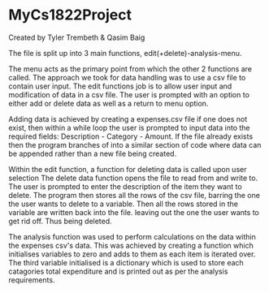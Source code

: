 # MyCs1822Project
Created by Tyler Trembeth & Qasim Baig

The file is split up into 3 main functions, edit(+delete)-analysis-menu.

The menu acts as the primary point from which the other 2 functions are called.
The approach we took for data handling was to use a csv file to contain user input.
The edit functions job is to allow user input and modification of data in a csv file.
The user is prompted with an option to either add or delete data as well as a return to menu option.

Adding data is achieved by creating a expenses.csv file if one does not exist, then within a while
loop the user is prompted to input data into the required fields: Description - Category - Amount.
If the file already exists then the program branches of into a similar section of code where
data can be appended rather than a new file being created.

Within the edit function, a function for deleting data is called upon user selection
The delete data function opens the file to read from and write to.
The user is prompted to enter the description of the item they want to delete.
The program then stores all the rows of the csv file, barring the one the user wants to delete to a variable.
Then all the rows stored in the variable are written back into the file. leaving out the one the user wants to get rid off. Thus being deleted.

The analysis function was used to perform calculations on the data within the expenses csv's data. This was achieved by creating a function which initialises variables to zero and adds to them as each item is iterated over. The third variable initialised is a dictionary which is used to store each catagories total expenditure and is printed out as per the analysis requirements. 
